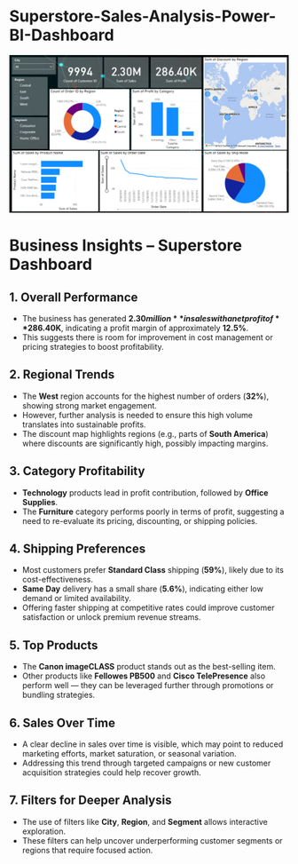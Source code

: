 # Superstore-Sales-Analysis-Power-BI-Dashboard

![Alt Text](Image_of_Dashboard.png)

# Business Insights – Superstore Dashboard

## 1. Overall Performance
- The business has generated **$2.30 million** in sales with a net profit of **$286.40K**, indicating a profit margin of approximately **12.5%**.
- This suggests there is room for improvement in cost management or pricing strategies to boost profitability.

## 2. Regional Trends
- The **West** region accounts for the highest number of orders (**32%**), showing strong market engagement.
- However, further analysis is needed to ensure this high volume translates into sustainable profits.
- The discount map highlights regions (e.g., parts of **South America**) where discounts are significantly high, possibly impacting margins.

## 3. Category Profitability
- **Technology** products lead in profit contribution, followed by **Office Supplies**.
- The **Furniture** category performs poorly in terms of profit, suggesting a need to re-evaluate its pricing, discounting, or shipping policies.

## 4. Shipping Preferences
- Most customers prefer **Standard Class** shipping (**59%**), likely due to its cost-effectiveness.
- **Same Day** delivery has a small share (**5.6%**), indicating either low demand or limited availability.
- Offering faster shipping at competitive rates could improve customer satisfaction or unlock premium revenue streams.

## 5. Top Products
- The **Canon imageCLASS** product stands out as the best-selling item.
- Other products like **Fellowes PB500** and **Cisco TelePresence** also perform well — they can be leveraged further through promotions or bundling strategies.

## 6. Sales Over Time
- A clear decline in sales over time is visible, which may point to reduced marketing efforts, market saturation, or seasonal variation.
- Addressing this trend through targeted campaigns or new customer acquisition strategies could help recover growth.

## 7. Filters for Deeper Analysis
- The use of filters like **City**, **Region**, and **Segment** allows interactive exploration.
- These filters can help uncover underperforming customer segments or regions that require focused action.

